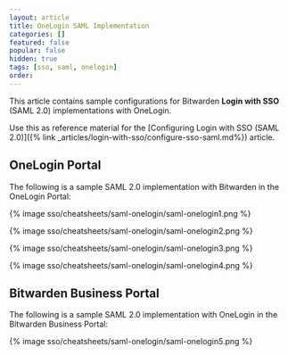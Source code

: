 ```yaml
---
layout: article
title: OneLogin SAML Implementation
categories: []
featured: false
popular: false
hidden: true
tags: [sso, saml, onelogin]
order:
---
```


This article contains sample configurations for Bitwarden **Login with SSO** (SAML 2.0) implementations with OneLogin.

Use this as reference material for the [Configuring Login with SSO (SAML 2.0)]({% link _articles/login-with-sso/configure-sso-saml.md%}) article.

## OneLogin Portal

The following is a sample SAML 2.0 implementation with Bitwarden in the OneLogin Portal:

{% image sso/cheatsheets/saml-onelogin/saml-onelogin1.png %}

{% image sso/cheatsheets/saml-onelogin/saml-onelogin2.png %}

{% image sso/cheatsheets/saml-onelogin/saml-onelogin3.png %}

{% image sso/cheatsheets/saml-onelogin/saml-onelogin4.png %}

## Bitwarden Business Portal

The following is a sample SAML 2.0 implementation with OneLogin in the Bitwarden Business Portal:

{% image sso/cheatsheets/saml-onelogin/saml-onelogin5.png %}
